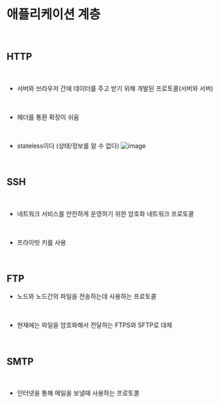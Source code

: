 <!-- Cs 네트워크 7강 -->
# 애플리케이션 계층

<br>

## HTTP

<br>

- 서버와 브라우저 간에 데이터를 주고 받기 위해 개발된 프로토콜(서버와 서버)

<br>

- 헤더를 통환 확장이 쉬움
  
<br>

- stateless이다 (상태/정보를 알 수 없다)
![image](https://github.com/faces0312/TIL/assets/112464553/2fb1121f-9161-4a91-8a3c-bc608015caa7)

<br>

## SSH
  
<br>

- 네트워크 서비스를 안전하게 운영하기 위한 암호화 네트워크 프로토콜
    
<br>

- 프라이빗 키를 사용
  
<br>

## FTP

- 노드와 노드간의 파일을 전송하는데 사용하는 프로토콜
  
<br>

- 현재에는 파일을 암호화해서 전달하는 FTPS와 SFTP로 대체

<br>

## SMTP
  
<br>

- 인터넷을 통해 메일을 보낼때 사용하는 프로토콜